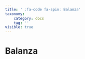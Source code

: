 ```yaml
---
title: ' :fa-code fa-spin: Balanza'
taxonomy:
    category: docs
    tag: ''
visible: true
---
```


# Balanza

